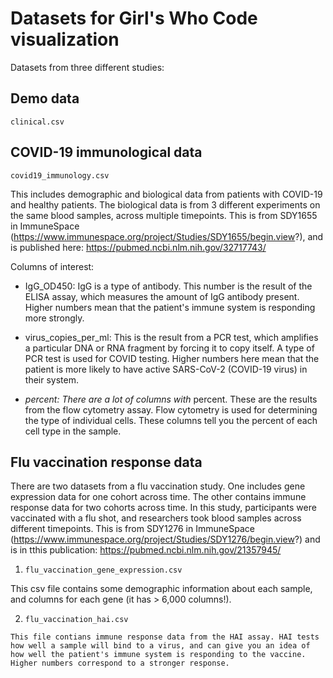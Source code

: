 # Datasets for Girl's Who Code visualization

Datasets from three different studies: 

## Demo data

`clinical.csv`

## COVID-19 immunological data

`covid19_immunology.csv`

  This includes demographic and biological data from patients with COVID-19 and healthy patients. The biological data is from 3 different experiments on the same blood samples, across multiple timepoints. This is from SDY1655 in ImmuneSpace (https://www.immunespace.org/project/Studies/SDY1655/begin.view?), and is published here: https://pubmed.ncbi.nlm.nih.gov/32717743/ 
  
  Columns of interest: 
  * IgG_OD450: IgG is a type of antibody. This number is the result of the ELISA assay, which measures the amount of IgG antibody present. Higher numbers mean that the patient's immune system is responding more strongly. 
  
  * virus_copies_per_ml: This is the result from a PCR test, which amplifies a particular DNA or RNA fragment by forcing it to copy itself. A type of PCR test is used for COVID testing. Higher numbers here mean that the patient is more likely to have active SARS-CoV-2 (COVID-19 virus) in their system. 
  
  * _percent: There are a lot of columns with <something>_ percent. These are the results from the flow cytometry assay. Flow cytometry is used for determining the type of individual cells. These columns tell you the percent of each cell type in the sample. 

## Flu vaccination response data

  There are two datasets from a flu vaccination study. One includes gene expression data for one cohort across time. The other contains immune response data for two cohorts across time. In this study, participants were vaccinated with a flu shot, and researchers took blood samples across different timepoints. This is from SDY1276 in ImmuneSpace (https://www.immunespace.org/project/Studies/SDY1276/begin.view?) and is in tthis publication: https://pubmed.ncbi.nlm.nih.gov/21357945/
  
  1. `flu_vaccination_gene_expression.csv` 
  
  This csv file contains some demographic information about each sample, and columns for each gene (it has > 6,000 columns!). 
      
        
  2. `flu_vaccination_hai.csv`
    
    This file contians immune response data from the HAI assay. HAI tests how well a sample will bind to a virus, and can give you an idea of how well the patient's immune system is responding to the vaccine. Higher numbers correspond to a stronger response. 
    
    
    
    
    
